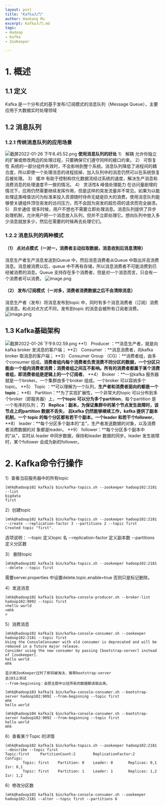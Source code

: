 ```yaml
---
layout: post
title: "Kafka入门"
author: Haokang Mu
excerpt: Kafka入门.md
tags:
- Hadoop
- Kafka
- ZooKeeper

---
```


# 1. 概述
## 1.1 定义
Kafka 是一个分布式的基于发布/订阅模式的消息队列（Message Queue），主要应用于大数据实时处理领域
## 1.2 消息队列
### 1.2.1 传统消息队列的应用场景
![截屏2022-01-26 下午8.45.52.png](https://cdn.nlark.com/yuque/0/2022/png/25452040/1643201491964-27c18a7d-a338-4723-b2c9-c8ffc1207614.png#clientId=uedb429bb-63bf-4&crop=0&crop=0&crop=1&crop=1&from=ui&id=u2fc23796&margin=%5Bobject%20Object%5D&name=%E6%88%AA%E5%B1%8F2022-01-26%20%E4%B8%8B%E5%8D%888.45.52.png&originHeight=452&originWidth=915&originalType=binary&ratio=1&rotation=0&showTitle=false&size=106173&status=done&style=none&taskId=uded211d5-34dc-46ba-be2c-03bec04f358&title=)
**使用消息队列的好处**
1） 解耦
允许你独立的扩展或修改两边的处理过程，只要确保它们遵守同样的接口约束。
2） 可恢复性
系统的一部分组件失效时，不会影响到整个系统。消息队列降低了进程间的耦合度，所以即使一个处理消息的进程挂掉，加入队列中的消息仍然可以在系统恢复后被处理。
3） 缓冲
有助于控制和优化数据流经过系统的速度，解决生产消息和消费消息的处理速度不一致的情况。
4） 灵活性& 峰值处理能力
在访问量剧增的情况下，应用仍然需要继续发挥作用，但是这样的突发流量并不常见。如果为以能处理这类峰值访问为标准来投入资源随时待命无疑是巨大的浪费。使用消息队列能够使关键组件顶住突发的访问压力，而不会因为突发的超负荷的请求而完全崩溃。
5） 异步通信
很多时候，用户不想也不需要立即处理消息。消息队列提供了异步处理机制，允许用户把一个消息放入队列，但并不立即处理它。想向队列中放入多少消息就放多少，然后在需要的时候再去处理它们。

### 1.2.2 消息队列的两种模式
#### （1） 点对点模式（一对一，消费者主动拉取数据，消息收到后消息清除）
消息生产者生产消息发送到Queue 中，然后消息消费者从Queue 中取出并且消费消息。消息被消费以后，queue 中不再有存储，所以消息消费者不可能消费到已经被消费的消息。Queue 支持存在多个消费者，但是对一个消息而言，只会有一个消费者可以消费。
![image.png](https://cdn.nlark.com/yuque/0/2022/png/25452040/1643201699761-95e05f42-743a-4f6f-913e-52d4b437f1d0.png#clientId=uedb429bb-63bf-4&crop=0&crop=0&crop=1&crop=1&from=paste&height=324&id=ue4148a60&margin=%5Bobject%20Object%5D&name=image.png&originHeight=324&originWidth=1280&originalType=binary&ratio=1&rotation=0&showTitle=false&size=88198&status=done&style=none&taskId=ufd66994a-b7e0-43bc-a8f0-714449a8c56&title=&width=1280)
#### （2） 发布/订阅模式（一对多，消费者消费数据之后不会清除消息）
消息生产者（发布）将消息发布到topic 中，同时有多个消息消费者（订阅）消费该消息。和点对点方式不同，发布到topic 的消息会被所有订阅者消费。
![image.png](https://cdn.nlark.com/yuque/0/2022/png/25452040/1643201721810-0e95e560-7177-4b67-b99a-7fb03dae2547.png#clientId=uedb429bb-63bf-4&crop=0&crop=0&crop=1&crop=1&from=paste&height=523&id=ub0f2cd31&margin=%5Bobject%20Object%5D&name=image.png&originHeight=523&originWidth=1280&originalType=binary&ratio=1&rotation=0&showTitle=false&size=145272&status=done&style=none&taskId=u916d73b2-075c-44cf-a872-a53b36f8a53&title=&width=1280)

## 1.3 Kafka基础架构
![截屏2022-01-26 下午9.02.59.png](https://cdn.nlark.com/yuque/0/2022/png/25452040/1643202193835-105b50e7-f0ac-4891-bf03-346d74abc91c.png#clientId=uedb429bb-63bf-4&crop=0&crop=0&crop=1&crop=1&from=ui&id=ua6206376&margin=%5Bobject%20Object%5D&name=%E6%88%AA%E5%B1%8F2022-01-26%20%E4%B8%8B%E5%8D%889.02.59.png&originHeight=468&originWidth=900&originalType=binary&ratio=1&rotation=0&showTitle=false&size=117600&status=done&style=none&taskId=u890f3d32-7e27-43f6-8448-f903b2926d7&title=)
**1） Producer ：**消息生产者，就是向kafka broker 发消息的客户端；
**2） Consumer ：**消息消费者，向kafka broker 取消息的客户端；
**3） Consumer Group （CG）：**消费者组，由多个consumer 组成。**消费者组内每个消费者负责消费不同分区的数据，一个分区只能由一个组内消费者消费；消费者组之间互不影响。**所有的消费者都属于某个消费者组，即**消费者组是逻辑上的一个订阅者**。
**4） Broker ：**一台kafka 服务器就是一个broker。一个集群由多个broker 组成。一个broker
可以容纳多个topic。
**5） Topic ：**可以理解为一个队列，**生产者和消费者面向的都是一个topic**；
**6） Partition：**为了实现扩展性，一个非常大的topic 可以分布到多个broker（即服务器）上，**一个topic 可以分为多个partition**，每个partition 是一个有序的队列；
**7） Replica：**副本，为保证集群中的某个节点发生故障时，该节点上的partition 数据不丢失，
且kafka 仍然能够继续工作，kafka 提供了副本机制，一个 topic 的每个分区都有若干个副本，一个**leader **和若干个**follower**。
**8） leader：**每个分区多个副本的“主”，生产者发送数据的对象，以及消费者消费数据的对
象都是leader。
**9） follower：**每个分区多个副本中的“从”，实时从 leader 中同步数据，保持和leader 数据的同步。leader 发生故障时，某个follower 会成为新的follower。


# 2. Kafka命令行操作
1）查看当前服务器中的所有topic
```shell
[mhk@hadoop102 kafka]$ bin/kafka-topics.sh --zookeeper hadoop102:2181 --list
bigdata
first
```
2）创建topic
```shell
[mhk@hadoop102 kafka]$ bin/kafka-topics.sh --zookeeper hadoop102:2181 --create --replication-factor 3 --partitions 2 --topic first
Created topic "first".
```
选项说明：
--topic 定义topic 名
--replication-factor	定义副本数
--partitions	定义分区数

3） 删除topic
```shell
[mhk@hadoop102 kafka]$ bin/kafka-topics.sh --zookeeper hadoop102:2181 --delete --topic first
```
需要server.properties 中设置delete.topic.enable=true 否则只是标记删除。

4）发送消息
```shell
[mhk@hadoop102 kafka]$ bin/kafka-console-producer.sh --broker-list hadoop102:9092 --topic first
>hello world
>mhk
>
```
5）消费消息
```shell
[mhk@hadoop102 kafka]$ bin/kafka-console-consumer.sh --zookeeper hadoop102:2181 --topic first
Using the ConsoleConsumer with old consumer is deprecated and will be removed in a future major release. 
Consider using the new consumer by passing [bootstrap-server] instead of [zookeeper].
hello world
mhk

显示用ZooKeeper过时了即将被淘汰，推荐bootstrap-server
去103上测试
--from-beginning：会把主题中以往所有的数据都读取出来。

[mhk@hadoop103 kafka]$ bin/kafka-console-consumer.sh --bootstrap-server hadoop102:9092 --from-beginning --topic first
mhk
hello world

[mhk@hadoop104 kafka]$ bin/kafka-console-consumer.sh --bootstrap-server hadoop102:9092 --from-beginning --topic first
hello world
mhk
```
6）查看某个Topic 的详情
```shell
[mhk@hadoop102 kafka]$ bin/kafka-topics.sh --zookeeper hadoop102:2181 --describe --topic first
Topic:first     PartitionCount:2        ReplicationFactor:2     Configs:
        Topic: first    Partition: 0    Leader: 0       Replicas: 0,1   Isr: 0,1
        Topic: first    Partition: 1    Leader: 1       Replicas: 1,2   Isr: 1,2
```
6）修改分区数
```shell
[mhk@hadoop102 kafka]$ bin/kafka-console-consumer.sh --zookeeper hadoop102:2181 --alter --topic first --partitions 6
```
